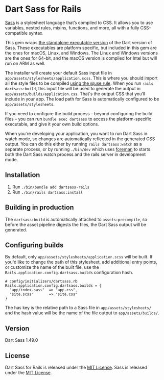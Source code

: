 # Dart Sass for Rails

[Sass](https://sass-lang.com) is a stylesheet language that’s compiled to CSS. It allows you to use variables, nested rules, mixins, functions, and more, all with a fully CSS-compatible syntax.

This gem wraps [the standalone executable version](https://github.com/sass/dart-sass/releases) of the Dart version of Sass. These executables are platform specific, but included in this gem are the ones for macOS, Linux, and Windows. The Linux and Windows versions are the ones for 64-bit, and the macOS version is compiled for Intel but will run on ARM as well.

The installer will create your default Sass input file in `app/assets/stylesheets/application.scss`. This is where you should import all the style files to be compiled [using the @use rule](https://sass-lang.com/documentation/at-rules/use). When you run `rails dartsass:build`, this input file will be used to generate the output in `app/assets/builds/application.css`. That's the output CSS that you'll include in your app. The load path for Sass is automatically configured to be `app/assets/stylesheets`.

If you need to configure the build process – beyond configuring the build files – you can run `bundle exec dartsass` to access the platform-specific executable, and give it your own build options.

When you're developing your application, you want to run Dart Sass in watch mode, so changes are automatically reflected in the generated CSS output. You can do this either by running `rails dartsass:watch` as a separate process, or by running `./bin/dev` which uses [foreman](https://github.com/ddollar/foreman) to starts both the Dart Sass watch process and the rails server in development mode.


## Installation

1. Run `./bin/bundle add dartsass-rails`
2. Run `./bin/rails dartsass:install`


## Building in production

The `dartsass:build` is automatically attached to `assets:precompile`, so before the asset pipeline digests the files, the Dart Sass output will be generated.

## Configuring builds

By default, only `app/assets/stylesheets/application.scss` will be built. If you'd like to change the path of this stylesheet, add additional entry points, or customize the name of the built file, use the `Rails.application.config.dartsass.builds` configuration hash.


```
# config/initializers/dartsass.rb
Rails.application.config.dartsass.builds = {
  "app/index.sass"  => "app.css",
  "site.scss"       => "site.css"
}
```

The has key is the relative path to a Sass file in `app/assets/stylesheets/` and the hash value will be the name of the file output to `app/assets/builds/`.


## Version

Dart Sass 1.49.0


## License

Dart Sass for Rails is released under the [MIT License](https://opensource.org/licenses/MIT).
Sass is released under the [MIT License](https://opensource.org/licenses/MIT).
